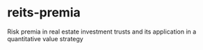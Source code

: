 # reits-premia
Risk premia in real estate investment trusts and its application in a quantitative value strategy
